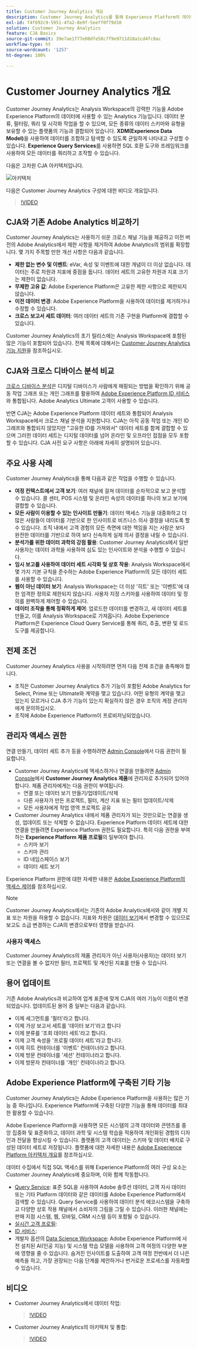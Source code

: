 ```yaml
---
title: Customer Journey Analytics 개요
description: Customer Journey Analytics를 통해 Experience Platform의 데이터와 함께 Analysis Workspace를 사용하는 방법을 알아봅니다.
exl-id: f4f692c9-5951-4fa2-8e9f-5eeff0f79d10
solution: Customer Journey Analytics
feature: CJA Basics
source-git-commit: 39e7ae1f77e00dfe58c7f9e9711d18a1cd4fc0ac
workflow-type: ht
source-wordcount: '1257'
ht-degree: 100%

---
```


# Customer Journey Analytics 개요

Customer Journey Analytics는 Analysis Workspace의 강력한 기능을 Adobe Experience Platform의 데이터에 사용할 수 있는 Analytics 기능입니다. 데이터 분류, 필터링, 쿼리 및 시각화 작업을 할 수 있으며, 모든 종류의 데이터 스키마와 유형을 보유할 수 있는 플랫폼의 기능과 결합되어 있습니다. **XDM(Experience Data Model)**&#x200B;을 사용하여 데이터를 조합하고 탐색할 수 있도록 균일하게 나타내고 구성할 수 있습니다. **Experience Query Services**&#x200B;를 사용하면 SQL 호환 도구와 프레임워크를 사용하여 모든 데이터를 쿼리하고 조작할 수 있습니다.

다음은 고차원 CJA 아키텍처입니다.

![아키텍처](assets/cja-architecture.png)

다음은 Customer Journey Analytics 구성에 대한 비디오 개요입니다.

>[!VIDEO](https://video.tv.adobe.com/v/30090/?quality=12)

## CJA와 기존 Adobe Analytics 비교하기

Customer Journey Analytics는 사용하기 쉬운 크로스 채널 기능을 제공하고 이전 버전의 Adobe Analytics에서 제한 사항을 제거하여 Adobe Analytics의 범위를 확장합니다. 몇 가지 주목할 만한 개선 사항은 다음과 같습니다.

* **제한 없는 변수 및 이벤트**: eVar, 속성 및 이벤트에 대한 개념이 더 이상 없습니다. 데이터는 주로 차원과 지표에 중점을 둡니다. 데이터 세트의 고유한 차원과 지표 크기는 제한이 없습니다.
* **무제한 고유 값**: Adobe Experience Platform은 고유한 제한 사항으로 제한되지 않습니다.
* **이전 데이터 변경**: Adobe Experience Platform을 사용하여 데이터를 제거하거나 수정할 수 있습니다.
* **크로스 보고서 세트 데이터**: 여러 데이터 세트의 기존 구현을 Platform에 결합할 수 있습니다.

Customer Journey Analytics의 초기 릴리스에는 Analysis Workspace에 포함된 많은 기능이 포함되어 있습니다. 전체 목록에 대해서는 [Customer Journey Analytics 기능 지원](cja-aa.md)을 참조하십시오.

## CJA와 크로스 디바이스 분석 비교

[크로스 디바이스 분석](https://experienceleague.adobe.com/docs/analytics/components/cda/overview.html)은 디지털 디바이스가 사람에게 매핑되는 방법을 확인하기 위해 공동 작업 그래프 또는 개인 그래프를 활용하여 [Adobe Experience Platform ID 서비스](https://experienceleague.adobe.com/docs/experience-platform/sources/home.html?lang=ko)와 통합됩니다. Adobe Analytics Ultimate 고객이 사용할 수 있습니다.

반면 CJA는 Adobe Experience Platform 데이터 세트와 통합되어 Analysis Workspace에서 크로스 채널 분석을 지원합니다. CJA는 아직 공동 작업 또는 개인 ID 그래프와 통합되지 않았지만 &quot;고유한 ID를 가져와서&quot; 데이터 세트를 함께 결합할 수 있으며 그러한 데이터 세트는 디지털 데이터를 넘어 온라인 및 오프라인 접점을 모두 포함할 수 있습니다. CJA 사전 요구 사항은 아래에 자세히 설명되어 있습니다.

## 주요 사용 사례

Customer Journey Analytics을 통해 다음과 같은 작업을 수행할 수 있습니다.

* **여정 컨텍스트에서 고객 보기**: 여러 채널에 걸쳐 데이터를 순차적으로 보고 분석할 수 있습니다. 콜 센터, POS 시스템 및 온라인 속성의 데이터를 하나의 보고 보기에 결합할 수 있습니다.
* **모든 사람이 이용할 수 있는 인사이트 만들기**: 데이터 액세스 기능을 대중화하고 더 많은 사람들이 데이터를 기반으로 한 인사이트로 비즈니스 의사 결정을 내리도록 할 수 있습니다. 조직 내에서 고객 경험의 모든 측면에 대한 책임을 지는 사람은 보다 완전한 데이터를 기반으로 하여 보다 신속하게 실제 의사 결정을 내릴 수 있습니다.
* **분석가를 위한 데이터 과학의 강점 활용**: Customer Journey Analytics에서 일반 사용자는 데이터 과학을 사용하여 심도 있는 인사이트와 분석을 수행할 수 있습니다.
* **임시 보고를 사용하여 데이터 세트 시각화 및 상호 작용**: Analysis Workspace에서 몇 가지 기본 규칙을 준수하는 Adobe Experience Platform의 모든 데이터 세트를 사용할 수 있습니다.
* **웹이 아닌 데이터 보기**: Analysis Workspace는 더 이상 &#39;히트&#39; 또는 &#39;이벤트&#39;에 대한 엄격한 정의로 제한되지 않습니다. 사용자 지정 스키마를 사용하여 데이터 및 정의를 완벽하게 제어할 수 있습니다.
* **데이터 조작을 통해 정확하게 제어**: 업로드한 데이터를 변경하고, 새 데이터 세트를 만들고, 이를 Analysis Workspace로 가져옵니다. Adobe Experience Platform은 Experience Cloud Query Service를 통해 쿼리, 추출, 변환 및 로드 도구를 제공합니다.

## 전제 조건

Customer Journey Analytics 사용을 시작하려면 먼저 다음 전제 조건을 충족해야 합니다.

* 조직은 Customer Journey Analytics 추가 기능이 포함된 Adobe Analytics for Select, Prime 또는 Ultimate와 계약을 맺고 있습니다. 어떤 유형의 계약을 맺고 있는지 모르거나 CJA 추가 기능이 있는지 확실하지 않은 경우 조직의 계정 관리자에게 문의하십시오.
* 조직에 Adobe Experience Platform이 프로비저닝되었습니다.

## 관리자 액세스 권한

연결 만들기, 데이터 세트 추가 등을 수행하려면 [Admin Console](https://adminconsole.adobe.com/enterprise/)에서 다음 권한이 필요합니다.

* Customer Journey Analytics에 액세스하거나 연결을 만들려면 [Admin Console](https://adminconsole.adobe.com/enterprise/)에서 **Customer Journey Analytics 제품**&#x200B;에 관리자로 추가되어 있어야 합니다. 제품 관리자에게는 다음 권한이 부여됩니다.
   * 연결 또는 데이터 보기 만들기/업데이트/삭제
   * 다른 사용자가 만든 프로젝트, 필터, 계산 지표 또는 필터 업데이트/삭제
   * 모든 사용자에게 작업 영역 프로젝트 공유
* Customer Journey Analytics 내에서 제품 관리자가 되는 것만으로는 연결을 생성, 업데이트 또는 삭제할 수 없습니다. Experience Platform 데이터 세트에 대한 연결을 만들려면 Experience Platform 권한도 필요합니다. 특히 다음 권한을 부여하는 **Experience Platform 제품 프로필**&#x200B;의 일부여야 합니다.
   * 스키마 보기
   * 스키마 관리
   * ID 네임스페이스 보기
   * 데이터 세트 보기

Experience Platform 권한에 대한 자세한 내용은 [Adobe Experience Platform의 액세스 제어](https://experienceleague.adobe.com/docs/experience-platform/access-control/home.html?lang=ko)를 참조하십시오.

>[!NOTE]
>
>Customer Journey Analytics에서는 기존의 Adobe Analytics에서와 같이 개별 지표 또는 차원을 허용할 수 없습니다. 지표와 차원은 [데이터 보기](/help/data-views/data-views.md)에서 변경할 수 있으므로 보고도 소급 변경하는 CJA의 변경으로부터 영향을 받습니다.

### 사용자 액세스

Customer Journey Analytics의 제품 관리자가 아닌 사용자(사용자)는 데이터 보기 또는 연결을 볼 수 없지만 필터, 프로젝트 및 계산된 지표를 만들 수 있습니다.

## 용어 업데이트

기존 Adobe Analytics과 비교하여 업계 표준에 맞게 CJA의 여러 기능이 이름이 변경되었습니다. 업데이트된 용어 중 일부는 다음과 같습니다.

* 이제 세그먼트를 &#39;필터&#39;라고 합니다.
* 이제 가상 보고서 세트를 &#39;데이터 보기&#39;라고 합니다
* 이제 분류를 &#39;조회 데이터 세트&#39;라고 합니다.
* 이제 고객 속성을 &#39;프로필 데이터 세트&#39;라고 합니다.
* 이제 히트 컨테이너를 &#39;이벤트&#39; 컨테이너라고 합니다.
* 이제 방문 컨테이너를 &#39;세션&#39; 컨테이너라고 합니다.
* 이제 방문자 컨테이너를 &#39;개인&#39; 컨테이너라고 합니다.

## Adobe Experience Platform에 구축된 기타 기능

Customer Journey Analytics는 Adobe Experience Platform을 사용하는 많은 기능 중 하나입니다. Experience Platform에 구축된 다양한 기능을 통해 데이터를 최대한 활용할 수 있습니다.

Adobe Experience Platform을 사용하면 모든 시스템의 고객 데이터와 콘텐츠를 중앙 집중화 및 표준화하고, 데이터 과학 및 시스템 학습을 적용하여 개인화된 경험의 디자인과 전달을 향상시킬 수 있습니다. 플랫폼의 고객 데이터는 스키마 및 데이터 배치로 구성된 데이터 세트로 저장됩니다. 플랫폼에 대한 자세한 내용은 [Adobe Experience Platform 아키텍처 개요](https://experienceleague.adobe.com/docs/platform-learn/tutorials/intro-to-platform/basic-architecture.html)를 참조하십시오.

데이터 수집에서 직접 SQL 액세스를 위해 Experience Platform의 여러 구성 요소는 Customer Journey Analytics에 중요하며, 이와 함께 작동합니다.

* [Query Service](https://experienceleague.adobe.com/docs/experience-platform/query/home.html?lang=ko-KR): 표준 SQL을 사용하여 Adobe 솔루션 데이터, 고객 자사 데이터 또는 기타 Platform 데이터와 같은 데이터를 Adobe Experience Platform에서 검색할 수 있습니다.  Query Service를 사용하여 데이터 분석 에코시스템을 구축하고 다양한 상호 작용 채널에서 소비자의 그림을 그릴 수 있습니다. 이러한 채널에는 판매 지점 시스템, 웹, 모바일, CRM 시스템 등이 포함될 수 있습니다.
* [실시간 고객 프로필](https://experienceleague.adobe.com/docs/experience-platform/profile/home.html?lang=ko):
* [ID 서비스](https://experienceleague.adobe.com/docs/experience-platform/sources/home.html?lang=ko):
* 개발자 옵션의 [Data Science Workspace](https://experienceleague.adobe.com/docs/experience-platform/data-science-workspace/home.html): Adobe Experience Platform에 사전 설치된 AI(인공 지능) 및 시스템 학습 모델을 사용하여 고객 여정의 다양한 부분에 영향을 줄 수 있습니다. 숨겨진 인사이트를 도출하여 고객 여정 전반에서 더 나은 예측을 하고, 가장 권장되는 다음 단계를 제안하거나 번거로운 프로세스를 자동화할 수 있습니다.

## 비디오

* Customer Journey Analytics에서 데이터 작업:

   >[!VIDEO](https://video.tv.adobe.com/v/32112/?quality=12)

* Customer Journey Analytics의 아키텍처 및 통합:

   >[!VIDEO](https://video.tv.adobe.com/v/32483/?quality=12)

